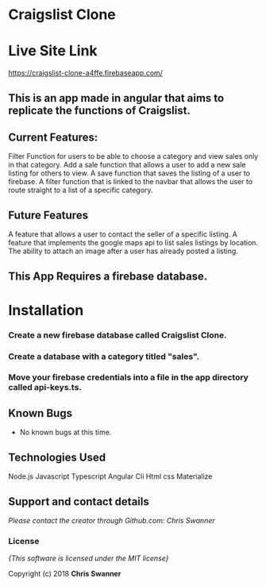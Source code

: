 # Craigslist Clone

# Live Site Link
https://craigslist-clone-a4ffe.firebaseapp.com/

## This is an app made in angular that aims to replicate the functions of Craigslist.

## Current Features:
 Filter Function for users to be able to choose a category and view sales only in that category.
 Add a sale function that allows a user to add a new sale listing for others to view.
 A save function that saves the listing of a user to firebase.
 A filter function that is linked to the navbar that allows the user to route straight to a list of a specific category.



## Future Features
 A feature that allows a user to contact the seller of a specific listing.
 A feature that implements the google maps api to list sales listings by location.
 The ability to attach an image after a user has already posted a listing.



## This App Requires a firebase database.

# Installation
### Create a new firebase database called Craigslist Clone.
### Create a database with a category titled "sales".
### Move your firebase credentials into a file in the app directory called api-keys.ts.

## Known Bugs
* No known bugs at this time.

## Technologies Used
Node.js
Javascript
Typescript
Angular Cli
Html
css
Materialize

## Support and contact details

_Please contact  the creator through Github.com: Chris Swanner_

### License

*{This software is licensed under the MIT license}*

Copyright (c) 2018 **Chris Swanner**
